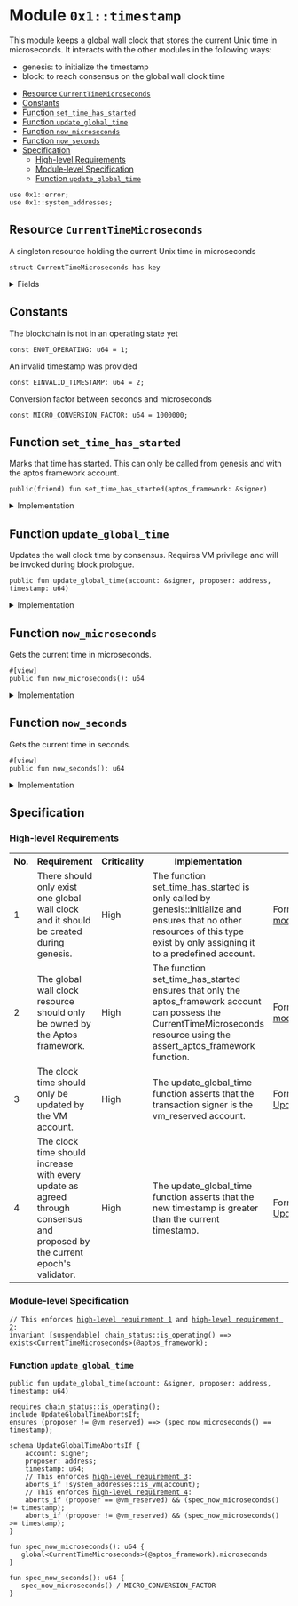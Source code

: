 
<a id="0x1_timestamp"></a>

# Module `0x1::timestamp`

This module keeps a global wall clock that stores the current Unix time in microseconds.
It interacts with the other modules in the following ways:
* genesis: to initialize the timestamp
* block: to reach consensus on the global wall clock time


-  [Resource `CurrentTimeMicroseconds`](#0x1_timestamp_CurrentTimeMicroseconds)
-  [Constants](#@Constants_0)
-  [Function `set_time_has_started`](#0x1_timestamp_set_time_has_started)
-  [Function `update_global_time`](#0x1_timestamp_update_global_time)
-  [Function `now_microseconds`](#0x1_timestamp_now_microseconds)
-  [Function `now_seconds`](#0x1_timestamp_now_seconds)
-  [Specification](#@Specification_1)
    -  [High-level Requirements](#high-level-req)
    -  [Module-level Specification](#module-level-spec)
    -  [Function `update_global_time`](#@Specification_1_update_global_time)


<pre><code>use 0x1::error;
use 0x1::system_addresses;
</code></pre>



<a id="0x1_timestamp_CurrentTimeMicroseconds"></a>

## Resource `CurrentTimeMicroseconds`

A singleton resource holding the current Unix time in microseconds


<pre><code>struct CurrentTimeMicroseconds has key
</code></pre>



<details>
<summary>Fields</summary>


<dl>
<dt>
<code>microseconds: u64</code>
</dt>
<dd>

</dd>
</dl>


</details>

<a id="@Constants_0"></a>

## Constants


<a id="0x1_timestamp_ENOT_OPERATING"></a>

The blockchain is not in an operating state yet


<pre><code>const ENOT_OPERATING: u64 &#61; 1;
</code></pre>



<a id="0x1_timestamp_EINVALID_TIMESTAMP"></a>

An invalid timestamp was provided


<pre><code>const EINVALID_TIMESTAMP: u64 &#61; 2;
</code></pre>



<a id="0x1_timestamp_MICRO_CONVERSION_FACTOR"></a>

Conversion factor between seconds and microseconds


<pre><code>const MICRO_CONVERSION_FACTOR: u64 &#61; 1000000;
</code></pre>



<a id="0x1_timestamp_set_time_has_started"></a>

## Function `set_time_has_started`

Marks that time has started. This can only be called from genesis and with the aptos framework account.


<pre><code>public(friend) fun set_time_has_started(aptos_framework: &amp;signer)
</code></pre>



<details>
<summary>Implementation</summary>


<pre><code>public(friend) fun set_time_has_started(aptos_framework: &amp;signer) &#123;
    system_addresses::assert_aptos_framework(aptos_framework);
    let timer &#61; CurrentTimeMicroseconds &#123; microseconds: 0 &#125;;
    move_to(aptos_framework, timer);
&#125;
</code></pre>



</details>

<a id="0x1_timestamp_update_global_time"></a>

## Function `update_global_time`

Updates the wall clock time by consensus. Requires VM privilege and will be invoked during block prologue.


<pre><code>public fun update_global_time(account: &amp;signer, proposer: address, timestamp: u64)
</code></pre>



<details>
<summary>Implementation</summary>


<pre><code>public fun update_global_time(
    account: &amp;signer,
    proposer: address,
    timestamp: u64
) acquires CurrentTimeMicroseconds &#123;
    // Can only be invoked by AptosVM signer.
    system_addresses::assert_vm(account);

    let global_timer &#61; borrow_global_mut&lt;CurrentTimeMicroseconds&gt;(@aptos_framework);
    let now &#61; global_timer.microseconds;
    if (proposer &#61;&#61; @vm_reserved) &#123;
        // NIL block with null address as proposer. Timestamp must be equal.
        assert!(now &#61;&#61; timestamp, error::invalid_argument(EINVALID_TIMESTAMP));
    &#125; else &#123;
        // Normal block. Time must advance
        assert!(now &lt; timestamp, error::invalid_argument(EINVALID_TIMESTAMP));
        global_timer.microseconds &#61; timestamp;
    &#125;;
&#125;
</code></pre>



</details>

<a id="0x1_timestamp_now_microseconds"></a>

## Function `now_microseconds`

Gets the current time in microseconds.


<pre><code>&#35;[view]
public fun now_microseconds(): u64
</code></pre>



<details>
<summary>Implementation</summary>


<pre><code>public fun now_microseconds(): u64 acquires CurrentTimeMicroseconds &#123;
    borrow_global&lt;CurrentTimeMicroseconds&gt;(@aptos_framework).microseconds
&#125;
</code></pre>



</details>

<a id="0x1_timestamp_now_seconds"></a>

## Function `now_seconds`

Gets the current time in seconds.


<pre><code>&#35;[view]
public fun now_seconds(): u64
</code></pre>



<details>
<summary>Implementation</summary>


<pre><code>public fun now_seconds(): u64 acquires CurrentTimeMicroseconds &#123;
    now_microseconds() / MICRO_CONVERSION_FACTOR
&#125;
</code></pre>



</details>

<a id="@Specification_1"></a>

## Specification




<a id="high-level-req"></a>

### High-level Requirements

<table>
<tr>
<th>No.</th><th>Requirement</th><th>Criticality</th><th>Implementation</th><th>Enforcement</th>
</tr>

<tr>
<td>1</td>
<td>There should only exist one global wall clock and it should be created during genesis.</td>
<td>High</td>
<td>The function set_time_has_started is only called by genesis::initialize and ensures that no other resources of this type exist by only assigning it to a predefined account.</td>
<td>Formally verified via <a href="#high-level-req-1">module</a>.</td>
</tr>

<tr>
<td>2</td>
<td>The global wall clock resource should only be owned by the Aptos framework.</td>
<td>High</td>
<td>The function set_time_has_started ensures that only the aptos_framework account can possess the CurrentTimeMicroseconds resource using the assert_aptos_framework function.</td>
<td>Formally verified via <a href="#high-level-req-2">module</a>.</td>
</tr>

<tr>
<td>3</td>
<td>The clock time should only be updated by the VM account.</td>
<td>High</td>
<td>The update_global_time function asserts that the transaction signer is the vm_reserved account.</td>
<td>Formally verified via <a href="#high-level-req-3">UpdateGlobalTimeAbortsIf</a>.</td>
</tr>

<tr>
<td>4</td>
<td>The clock time should increase with every update as agreed through consensus and proposed by the current epoch's validator.</td>
<td>High</td>
<td>The update_global_time function asserts that the new timestamp is greater than the current timestamp.</td>
<td>Formally verified via <a href="#high-level-req-4">UpdateGlobalTimeAbortsIf</a>.</td>
</tr>

</table>




<a id="module-level-spec"></a>

### Module-level Specification


<pre><code>// This enforces <a id="high-level-req-1" href="#high-level-req">high-level requirement 1</a> and <a id="high-level-req-2" href="#high-level-req">high-level requirement 2</a>:
invariant [suspendable] chain_status::is_operating() &#61;&#61;&gt; exists&lt;CurrentTimeMicroseconds&gt;(@aptos_framework);
</code></pre>



<a id="@Specification_1_update_global_time"></a>

### Function `update_global_time`


<pre><code>public fun update_global_time(account: &amp;signer, proposer: address, timestamp: u64)
</code></pre>




<pre><code>requires chain_status::is_operating();
include UpdateGlobalTimeAbortsIf;
ensures (proposer !&#61; @vm_reserved) &#61;&#61;&gt; (spec_now_microseconds() &#61;&#61; timestamp);
</code></pre>




<a id="0x1_timestamp_UpdateGlobalTimeAbortsIf"></a>


<pre><code>schema UpdateGlobalTimeAbortsIf &#123;
    account: signer;
    proposer: address;
    timestamp: u64;
    // This enforces <a id="high-level-req-3" href="#high-level-req">high-level requirement 3</a>:
    aborts_if !system_addresses::is_vm(account);
    // This enforces <a id="high-level-req-4" href="#high-level-req">high-level requirement 4</a>:
    aborts_if (proposer &#61;&#61; @vm_reserved) &amp;&amp; (spec_now_microseconds() !&#61; timestamp);
    aborts_if (proposer !&#61; @vm_reserved) &amp;&amp; (spec_now_microseconds() &gt;&#61; timestamp);
&#125;
</code></pre>




<a id="0x1_timestamp_spec_now_microseconds"></a>


<pre><code>fun spec_now_microseconds(): u64 &#123;
   global&lt;CurrentTimeMicroseconds&gt;(@aptos_framework).microseconds
&#125;
</code></pre>




<a id="0x1_timestamp_spec_now_seconds"></a>


<pre><code>fun spec_now_seconds(): u64 &#123;
   spec_now_microseconds() / MICRO_CONVERSION_FACTOR
&#125;
</code></pre>


[move-book]: https://aptos.dev/move/book/SUMMARY
